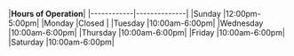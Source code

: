 |__Hours of Operation__|
|------------|--------------|
|Sunday      |12:00pm-5:00pm|
|Monday      |Closed        |
|Tuesday     |10:00am-6:00pm|
|Wednesday   |10:00am-6:00pm|
|Thursday    |10:00am-6:00pm|
|Friday      |10:00am-6:00pm|
|Saturday    |10:00am-6:00pm|
